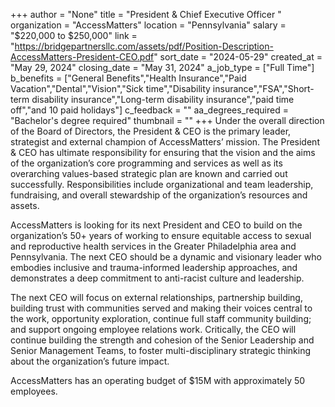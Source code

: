 +++
author = "None"
title = "President & Chief Executive Officer "
organization = "AccessMatters"
location = "Pennsylvania"
salary = "$220,000 to $250,000"
link = "https://bridgepartnersllc.com/assets/pdf/Position-Description-AccessMatters-President-CEO.pdf"
sort_date = "2024-05-29"
created_at = "May 29, 2024"
closing_date = "May 31, 2024"
a_job_type = ["Full Time"]
b_benefits = ["General Benefits","Health Insurance","Paid Vacation","Dental","Vision","Sick time","Disability insurance","FSA","Short-term disability insurance","Long-term disability insurance","paid time off","and 10 paid holidays"]
c_feedback = ""
aa_degrees_required = "Bachelor's degree required"
thumbnail = ""
+++
Under the overall direction of the Board of Directors, the President & CEO is the primary leader, strategist and external champion of AccessMatters’ mission. The President & CEO has ultimate responsibility for ensuring that the vision and the aims of the organization’s core programming and services as well as its overarching values-based strategic plan are known and carried out successfully.  Responsibilities include organizational and team leadership, fundraising, and overall stewardship of the organization’s resources and assets. 


AccessMatters is looking for its next President and CEO to build on the organization’s 50+ years of working to ensure equitable access to sexual and reproductive health services in the Greater Philadelphia area and Pennsylvania. The next CEO should be a dynamic and visionary leader who embodies inclusive and trauma-informed leadership approaches, and demonstrates a deep commitment to anti-racist culture and leadership. 

The next CEO will focus  on external relationships, partnership building, building trust with communities served and making their voices central to the work, opportunity exploration, continue full staff community building; and support ongoing employee relations work.  Critically, the CEO will continue building the strength and cohesion of the Senior Leadership and Senior Management Teams, to foster multi-disciplinary strategic thinking about the organization’s future impact. 

AccessMatters has an operating budget of $15M with approximately 50 employees. 
